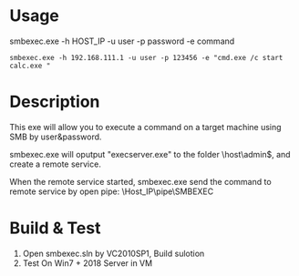 # Usage

smbexec.exe -h HOST_IP -u user -p password -e command

```
smbexec.exe -h 192.168.111.1 -u user -p 123456 -e "cmd.exe /c start calc.exe "
```

# Description

This exe will allow you to execute a command on a target machine using SMB by user&password.

smbexec.exe  will oputput "execserver.exe" to the folder \\host\admin$, and create a remote service.

When the remote service started, smbexec.exe send the command to remote service by open pipe: \\Host_IP\pipe\\SMBEXEC


# Build & Test

1. Open smbexec.sln by VC2010SP1, Build sulotion
2. Test On Win7 + 2018 Server in VM



